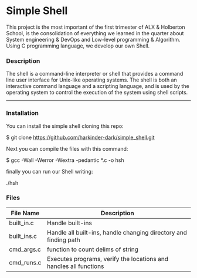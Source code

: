 # Simple Shell
This project is the most important of the first trimester of ALX & Holberton School, is the consolidation of everything we learned in the quarter about System engineering & DevOps and Low-level programming & Algorithm.
Using C programming language, we develop our own Shell.

### Description
The shell is a command-line interpreter or shell that provides a command line user interface for Unix-like operating systems. The shell is both an interactive command language and a scripting language, and is used by the operating system to control the execution of the system using shell scripts.

___
### Installation
You can install the simple shell cloning this repo:

$ git clone https://github.com/harkinder-dark/simple_shell.git

Next you can compile the files with this command:

$ gcc -Wall -Werror -Wextra -pedantic *.c -o hsh

finally you can run our Shell writing:

./hsh

### Files
| File Name | Description |
| ------ | ------ |
built_in.c | Handle built-ins |
built_ins.c | Handle all built-ins, handle changing directory and finding path |
 cmd_args.c | function to count delims of string |
| cmd_runs.c | Executes programs, verify the locations and handles all functions |